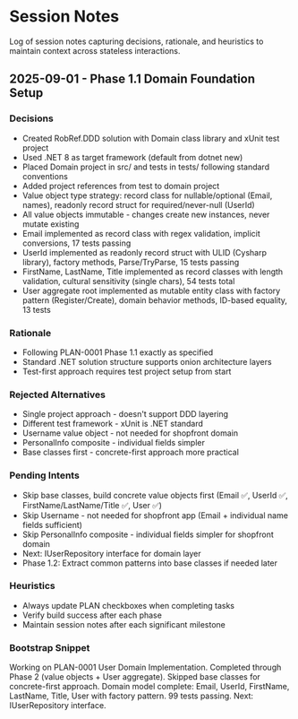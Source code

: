 # Session Notes

Log of session notes capturing decisions, rationale, and heuristics to maintain context across stateless interactions.

## 2025-09-01 - Phase 1.1 Domain Foundation Setup

### Decisions
- Created RobRef.DDD solution with Domain class library and xUnit test project
- Used .NET 8 as target framework (default from dotnet new)
- Placed Domain project in src/ and tests in tests/ following standard conventions
- Added project references from test to domain project
- Value object type strategy: record class for nullable/optional (Email, names), readonly record struct for required/never-null (UserId)
- All value objects immutable - changes create new instances, never mutate existing
- Email implemented as record class with regex validation, implicit conversions, 17 tests passing
- UserId implemented as readonly record struct with ULID (Cysharp library), factory methods, Parse/TryParse, 15 tests passing
- FirstName, LastName, Title implemented as record classes with length validation, cultural sensitivity (single chars), 54 tests total
- User aggregate root implemented as mutable entity class with factory pattern (Register/Create), domain behavior methods, ID-based equality, 13 tests

### Rationale
- Following PLAN-0001 Phase 1.1 exactly as specified
- Standard .NET solution structure supports onion architecture layers
- Test-first approach requires test project setup from start

### Rejected Alternatives
- Single project approach - doesn't support DDD layering
- Different test framework - xUnit is .NET standard
- Username value object - not needed for shopfront domain
- PersonalInfo composite - individual fields simpler
- Base classes first - concrete-first approach more practical

### Pending Intents
- Skip base classes, build concrete value objects first (Email ✅, UserId ✅, FirstName/LastName/Title ✅, User ✅)
- Skip Username - not needed for shopfront app (Email + individual name fields sufficient)
- Skip PersonalInfo composite - individual fields simpler for shopfront domain
- Next: IUserRepository interface for domain layer
- Phase 1.2: Extract common patterns into base classes if needed later

### Heuristics
- Always update PLAN checkboxes when completing tasks
- Verify build success after each phase
- Maintain session notes after each significant milestone

### Bootstrap Snippet
Working on PLAN-0001 User Domain Implementation. Completed through Phase 2 (value objects + User aggregate). Skipped base classes for concrete-first approach. Domain model complete: Email, UserId, FirstName, LastName, Title, User with factory pattern. 99 tests passing. Next: IUserRepository interface.